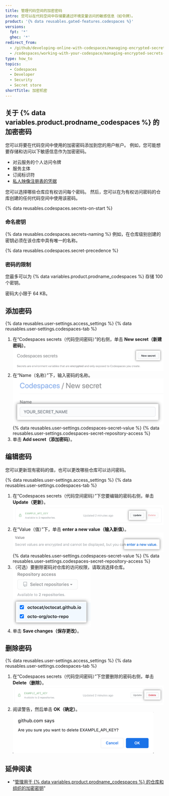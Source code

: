 ```yaml
---
title: 管理代码空间的加密密码
intro: 您可以在代码空间中存储要通过环境变量访问的敏感信息（如令牌）。
product: '{% data reusables.gated-features.codespaces %}'
versions:
  fpt: '*'
  ghec: '*'
redirect_from:
  - /github/developing-online-with-codespaces/managing-encrypted-secrets-for-codespaces
  - /codespaces/working-with-your-codespace/managing-encrypted-secrets-for-codespaces
type: how_to
topics:
  - Codespaces
  - Developer
  - Security
  - Secret store
shortTitle: 加密机密
---
```


 


## 关于 {% data variables.product.prodname_codespaces %} 的加密密码

您可以将要在代码空间中使用的加密密码添加到您的用户帐户。 例如，您可能想要存储和访问以下敏感信息作为加密密码。

- 对云服务的个人访问令牌
- 服务主体
- 订阅标识符
- [私人映像注册表的凭据](/codespaces/codespaces-reference/allowing-your-codespace-to-access-a-private-image-registry)

您可以选择哪些仓库应有权访问每个密码。 然后，您可以在为有权访问密码的仓库创建的任何代码空间中使用该密码。

{% data reusables.codespaces.secrets-on-start %}

### 命名密钥

{% data reusables.codespaces.secrets-naming %} 例如，在仓库级别创建的密钥必须在该仓库中具有唯一的名称。

  {% data reusables.codespaces.secret-precedence %}

### 密码的限制

您最多可以为 {% data variables.product.prodname_codespaces %} 存储 100 个密钥。

密码大小限于 64 KB。

## 添加密码

{% data reusables.user-settings.access_settings %}
{% data reusables.user-settings.codespaces-tab %}
1. 在“Codespaces secrets（代码空间密码）”的右侧，单击 **New secret（新建密码）**。 !["新建密码"按钮](/assets/images/help/settings/codespaces-new-secret-button.png)
1. 在“Name（名称）”下，输入密码的名称。 !["名称"文本框](/assets/images/help/settings/codespaces-secret-name-field.png)
{% data reusables.user-settings.codespaces-secret-value %}
{% data reusables.user-settings.codespaces-secret-repository-access %}
1. 单击 **Add secret（添加密码）**。

## 编辑密码

您可以更新现有密码的值，也可以更改哪些仓库可以访问密码。

{% data reusables.user-settings.access_settings %}
{% data reusables.user-settings.codespaces-tab %}
1. 在“Codespaces secrets（代码空间密码）”下您要编辑的密码右侧，单击 **Update（更新）**。 !["更新" 按钮](/assets/images/help/settings/codespaces-secret-update-button.png)
1. 在“Value（值）”下，单击 **enter a new value（输入新值）**。 !["输入新值" 链接](/assets/images/help/settings/codespaces-secret-update-value-text.png)
{% data reusables.user-settings.codespaces-secret-value %}
{% data reusables.user-settings.codespaces-secret-repository-access %}
1. （可选）要删除密码对仓库的访问权限，请取消选择仓库。 ![删除对仓库访问权限的复选框](/assets/images/help/settings/codespaces-secret-repository-checkboxes.png)
1. 单击 **Save changes（保存更改）**。

## 删除密码

{% data reusables.user-settings.access_settings %}
{% data reusables.user-settings.codespaces-tab %}
1. 在“Codespaces secrets（代码空间密码）”下您要删除的密码右侧，单击 **Delete（删除）**。 !["删除" 按钮](/assets/images/help/settings/codespaces-secret-delete-button.png)
1. 阅读警告，然后单击 **OK（确定）**。 ![确认删除密码](/assets/images/help/settings/codespaces-secret-delete-warning.png)

## 延伸阅读

- "[管理用于 {% data variables.product.prodname_codespaces %} 的仓库和组织的加密密钥](/codespaces/managing-codespaces-for-your-organization/managing-encrypted-secrets-for-your-repository-and-organization-for-codespaces)"
